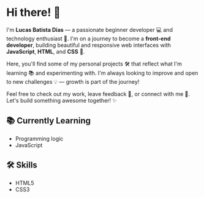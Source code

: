 # Hi there! 👋

I'm **Lucas Batista Dias** — a passionate beginner developer 💻 and technology enthusiast 🚀. I'm on a journey to become a **front-end developer**, building beautiful and responsive web interfaces with **JavaScript**, **HTML**, and **CSS** 🎯.

Here, you'll find some of my personal projects 🛠️ that reflect what I'm learning 📚 and experimenting with. I'm always looking to improve and open to new challenges 💡 — growth is part of the journey!

Feel free to check out my work, leave feedback 💬, or connect with me 🤝. Let's build something awesome together! ✨

## 📚 Currently Learning

- Programming logic
- JavaScript

## 🛠️ Skills

- HTML5
- CSS3
